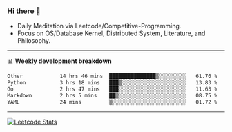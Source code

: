 ### Hi there 👋
* Daily Meditation via Leetcode/Competitive-Programming.
* Focus on OS/Database Kernel, Distributed System, Literature, and Philosophy.

-------

📊 **Weekly development breakdown**
<!--START_SECTION:waka-->

```txt
Other            14 hrs 46 mins  ███████████████▒░░░░░░░░░   61.76 %
Python           3 hrs 18 mins   ███▒░░░░░░░░░░░░░░░░░░░░░   13.83 %
Go               2 hrs 47 mins   ███░░░░░░░░░░░░░░░░░░░░░░   11.63 %
Markdown         2 hrs 5 mins    ██▒░░░░░░░░░░░░░░░░░░░░░░   08.75 %
YAML             24 mins         ▒░░░░░░░░░░░░░░░░░░░░░░░░   01.72 %
```

<!--END_SECTION:waka-->

-------

[![Leetcode Stats](https://leetcard.jacoblin.cool/hzhang413?font=Fira+Mono)](https://leetcode.com/fxrc)
<!-- ![image](./cyberpunk-ghost-in-the-shell.gif)
![image](./gis-archive.png) -->
